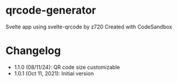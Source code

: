 # qrcode-generator

Svelte app using svelte-qrcode by z720
Created with CodeSandbox


# Changelog

- 1.1.0 (08/11/24): QR code size customizable
- 1.0.1 (Oct 11, 2021): Initial version
